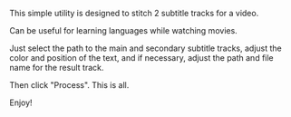 This simple utility is designed to stitch 2 subtitle tracks for a video.

Can be useful for learning languages while watching movies.

Just select the path to the main and secondary subtitle tracks, adjust the color and position of the text, and if necessary, adjust the path and file name for the result track.

Then click "Process". This is all.

Enjoy!
